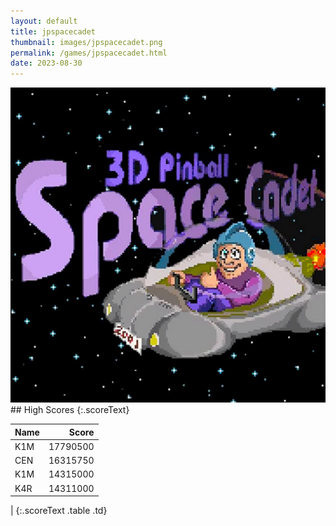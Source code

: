 ```yaml
---
layout: default
title: jpspacecadet
thumbnail: images/jpspacecadet.png
permalink: /games/jpspacecadet.html
date: 2023-08-30
---
```


<img src="../images/jpspacecadet.png" class="gameThumbnail img-fluid mx-auto align-middle">
## High Scores 
{:.scoreText}

| Name | Score | 
| :---- | ----: | 
| K1M | 17790500 | 
| CEN | 16315750 | 
| K1M | 14315000 | 
| K4R | 14311000 | 
| 
{:.scoreText .table .td}
